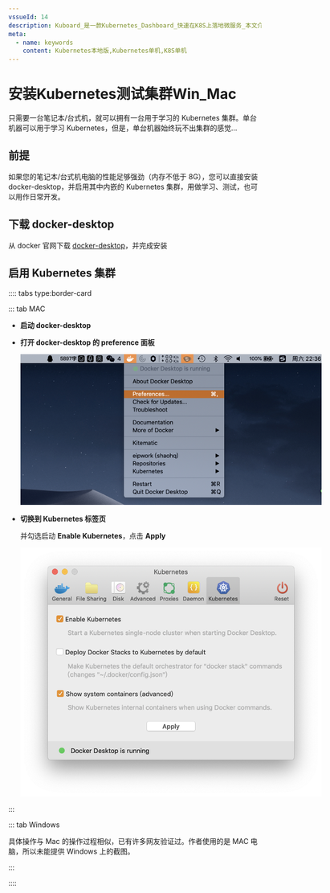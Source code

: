 ```yaml
---
vssueId: 14
description: Kuboard_是一款Kubernetes_Dashboard_快速在K8S上落地微服务_本文介绍了如何在Windows_Mac电脑本地安装Kubernetes测试集群
meta:
  - name: keywords
    content: Kubernetes本地版,Kubernetes单机,K8S单机
---
```


# 安装Kubernetes测试集群Win_Mac

只需要一台笔记本/台式机，就可以拥有一台用于学习的 Kubernetes 集群。单台机器可以用于学习 Kubernetes，但是，单台机器始终玩不出集群的感觉...

## 前提

如果您的笔记本/台式机电脑的性能足够强劲（内存不低于 8G），您可以直接安装 docker-desktop，并启用其中内嵌的 Kubernetes 集群，用做学习、测试，也可以用作日常开发。

## 下载 docker-desktop

从 docker 官网下载 [docker-desktop](https://hub.docker.com/?overlay=onboarding)，并完成安装

## 启用 Kubernetes 集群

:::: tabs type:border-card

::: tab MAC

* **启动 docker-desktop**

* **打开 docker-desktop 的 preference 面板**

  <p>
    <img src="./install-docker-desktop.assets/image-20190914223622217.png" style="max-width: 600px;" alt="Kubernetes教程：DockerDesktop"/>
  </p>

* **切换到 Kubernetes 标签页**

  并勾选启动 **Enable Kubernetes**，点击 **Apply**

  <p>
    <img src="./install-docker-desktop.assets/image-20190914223501758.png" style="max-width: 600px;" alt="Kubernetes教程：DockerDesktop"/>
  </p>

:::

::: tab Windows

具体操作与 Mac 的操作过程相似，已有许多网友验证过。作者使用的是 MAC 电脑，所以未能提供 Windows 上的截图。

:::

::::
